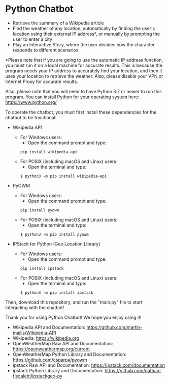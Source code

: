 # Python Chatbot

- Retrieve the summary of a Wikipedia article
- Find the weather of any location, automatically by finding the user's location using their external IP address*, or manually by prompting the user to enter a city
- Play an Interactive Story, where the user decides how the character responds to different scenarios

*Please note that if you are going to use the automatic IP address function, you must run it on a local machine for accurate results. This is because the program needs your IP address to accurately find your location, and then it uses your location to retrieve the weather. Also, please disable your VPN or Internet Proxy for accurate results.

Also, please note that you will need to have Python 3.7 or newer to run this program. You can install Python for your operating system here: https://www.python.org/

To operate the chatbot, you must first install these dependencies for the chatbot to be functional:

- Wikipedia API

  - For Windows users:
    - Open the command prompt and type:
    ```shell
    pip install wikipedia-api
    ```
  - For POSIX (including macOS and Linux) users:
    - Open the terminal and type:
    ```shell
    $ python3 -m pip install wikipedia-api
    ```
  
- PyOWM

  - For Windows users:
    - Open the command prompt and type:
    ```shell
    pip install pyowm
    ```
  - For POSIX (including macOS and Linux) users:
    - Open the terminal and type:
    ```shell
    $ python3 -m pip install pyowm
    ```
  
- IPStack for Python (Geo Location Library)

  - For Windows users:
    - Open the command prompt and type:
    ```shell
    pip install ipstack
    ```
  - For POSIX (including macOS and Linux) users:
    - Open the terminal and type:
    ```shell
    $ python3 -m pip install ipstack
    ```
    
Then, download this repository, and run the "main.py" file to start interacting with the chatbot!

Thank you for using Python Chatbot! We hope you enjoy using it!


- Wikipedia API and Documentation: https://github.com/martin-majlis/Wikipedia-API
- Wikipedia: https://wikipedia.org
- OpenWeatherMap Raw API and Documentation: https://openweathermap.org/current
- OpenWeatherMap Python Library and Documentation: https://github.com/csparpa/pyowm
- ipstack Raw API and Documentation: https://ipstack.com/documentation
- ipstack Python Library and Documentation: https://github.com/nathan-fiscaletti/ipstackgeo-py
